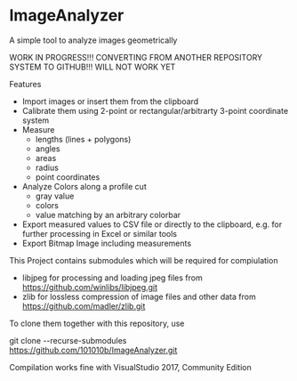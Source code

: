 # ImageAnalyzer
A simple tool to analyze images geometrically

WORK IN PROGRESS!!! CONVERTING FROM ANOTHER REPOSITORY SYSTEM TO GITHUB!!! WILL NOT WORK YET

Features
* Import images or insert them from the clipboard
* Calibrate them using 2-point or rectangular/arbitrarty 3-point coordinate system
* Measure
	* lengths (lines + polygons)
	* angles
	* areas
	* radius
	* point coordinates
* Analyze Colors along a profile cut
	* gray value
	* colors
	* value matching by an arbitrary colorbar
* Export measured values to CSV file or directly to the clipboard, e.g. for further processing in Excel or similar tools
* Export Bitmap Image including measurements

This Project contains submodules which will be required for compiulation
* libjpeg for processing and loading jpeg files from  https://github.com/winlibs/libjpeg.git
* zlib for lossless compression of image files and other data from https://github.com/madler/zlib.git

To clone them together with this repository, use 

git clone --recurse-submodules https://github.com/101010b/ImageAnalyzer.git


Compilation works fine with VisualStudio 2017, Community Edition


